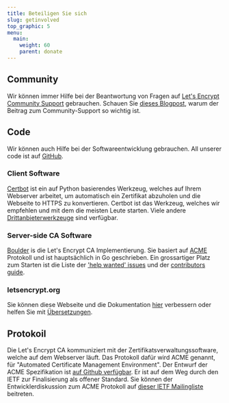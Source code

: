 ```yaml
---
title: Beteiligen Sie sich
slug: getinvolved
top_graphic: 5
menu:
  main:
    weight: 60
    parent: donate
---
```


## Community

Wir können immer Hilfe bei der Beantwortung von Fragen auf [Let's Encrypt Community Support](https://community.letsencrypt.org/) gebrauchen. Schauen Sie [dieses Blogpost](https://letsencrypt.org/2015/08/13/lets-encrypt-community-support.html), warum der Beitrag zum Community-Support so wichtig ist.

## Code

Wir können auch Hilfe bei der Softwareentwicklung gebrauchen. All unserer code ist auf [GitHub](https://github.com/letsencrypt/).

### Client Software

[Certbot](https://github.com/certbot/certbot) ist ein auf Python basierendes Werkzeug, welches auf Ihrem Webserver arbeitet, um automatisch ein Zertifikat abzuholen und die Webseite to HTTPS zu konvertieren. Certbot ist das Werkzeug, welches wir empfehlen und mit dem die meisten Leute starten. Viele andere [Drittanbieterwerkzeuge](https://letsencrypt.org/de/docs/client-options/) sind verfügbar.

### Server-side CA Software

[Boulder](https://github.com/letsencrypt/boulder) is die Let's Encrypt CA Implementierung. Sie basiert auf [ACME](https://github.com/ietf-wg-acme/acme) Protokoll und ist hauptsächlich in Go geschrieben. Ein grossartiger Platz zum Starten ist die Liste der ['help wanted' issues](https://github.com/letsencrypt/boulder/issues?q=is%3Aopen+is%3Aissue+label%3Astatus%2Fhelp-wanted) und der [contributors guide](https://github.com/letsencrypt/boulder/blob/master/CONTRIBUTING.md).

### letsencrypt.org

Sie können diese Webseite und die Dokumentation [hier](https://github.com/letsencrypt/website) verbessern oder helfen Sie mit [Übersetzungen](https://github.com/letsencrypt/website/blob/master/TRANSLATION.md).

## Protokoil

Die Let's Encrypt CA kommuniziert mit der Zertifikatsverwaltungssoftware, welche auf dem Webserver läuft.  Das Protokoll dafür wird ACME genannt, für "Automated Certificate Management Environment". Der Entwurf der ACME Spezifikation ist [auf Github verfügbar](https://github.com/ietf-wg-acme/acme). Er ist auf dem Weg durch den IETF zur Finalisierung als offener Standard. Sie können der Entwicklerdiskussion zum ACME Protokoll auf [dieser IETF Mailingliste](https://www.ietf.org/mailman/listinfo/acme) beitreten.
